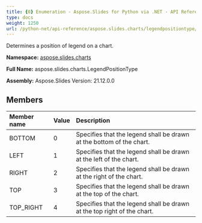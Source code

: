 ```yaml
---
title: {0} Enumeration - Aspose.Slides for Python via .NET - API Reference
type: docs
weight: 1250
url: /python-net/api-reference/aspose.slides.charts/legendpositiontype/
---
```


Determines a position of legend on a chart.

**Namespace:** [aspose.slides.charts](/python-net/api-reference/aspose.slides.charts/)

**Full Name:** aspose.slides.charts.LegendPositionType

**Assembly:**  Aspose.Slides Version: 21.12.0.0

## **Members**
|**Member name**|**Value**|**Description**|
| :- | :- | :- |
|BOTTOM|0|Specifies that the legend shall be drawn at the bottom of the chart.|
|LEFT|1|Specifies that the legend shall be drawn at the left of the chart.|
|RIGHT|2|Specifies that the legend shall be drawn at the right of the chart.|
|TOP|3|Specifies that the legend shall be drawn at the top of the chart.|
|TOP_RIGHT|4|Specifies that the legend shall be drawn at the top right of the chart.|
